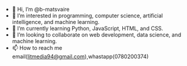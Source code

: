 - 👋 Hi, I’m @b-matsvaire
- 👀 I’m interested in programming, computer science, artificial intelligence, and machine learning.
- 🌱 I’m currently learning Python, JavaScript, HTML, and CSS.
- 💞️ I’m looking to collaborate on  web development, data science, and machine learning.
- 📫 How to reach me email(litmedia94@gmail.com),whastapp(0780200374)

<!---
b-matsvaire/b-matsvaire is a ✨ special ✨ repository because its `README.md` (this file) appears on your GitHub profile.
You can click the Preview link to take a look at your changes.
--->
